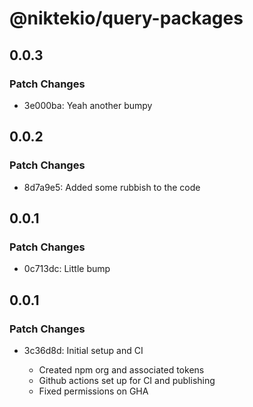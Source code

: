 # @niktekio/query-packages

## 0.0.3

### Patch Changes

- 3e000ba: Yeah another bumpy

## 0.0.2

### Patch Changes

- 8d7a9e5: Added some rubbish to the code

## 0.0.1

### Patch Changes

- 0c713dc: Little bump

## 0.0.1

### Patch Changes

- 3c36d8d: Initial setup and CI

  - Created npm org and associated tokens
  - Github actions set up for CI and publishing
  - Fixed permissions on GHA
